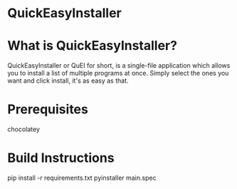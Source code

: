 # QuickEasyInstaller

# What is QuickEasyInstaller?
QuickEasyInstaller or QuEI for short, is a single-file application which allows you to install a list of multiple programs at once. Simply select the ones you want and click install, it's as easy as that.

# Prerequisites
chocolatey

# Build Instructions
pip install -r requirements.txt
pyinstaller main.spec
